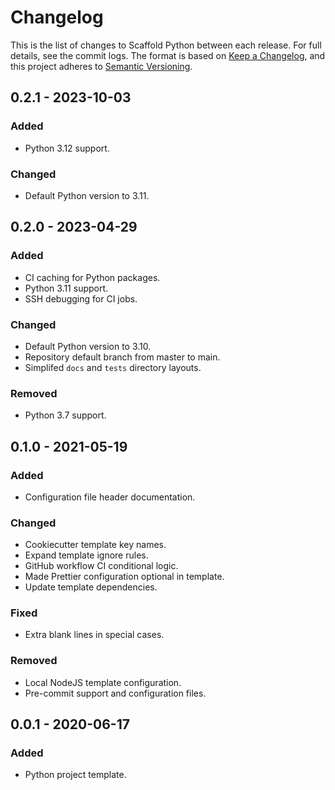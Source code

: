 # Changelog

This is the list of changes to Scaffold Python between each release. For full
details, see the commit logs. The format is based on
[Keep a Changelog](https://keepachangelog.com/en/1.0.0/), and this project
adheres to [Semantic Versioning](https://semver.org/spec/v2.0.0.html).

## 0.2.1 - 2023-10-03

### Added

- Python 3.12 support.

### Changed

- Default Python version to 3.11.

## 0.2.0 - 2023-04-29

### Added

- CI caching for Python packages.
- Python 3.11 support.
- SSH debugging for CI jobs.

### Changed

- Default Python version to 3.10.
- Repository default branch from master to main.
- Simplifed `docs` and `tests` directory layouts.

### Removed

- Python 3.7 support.

## 0.1.0 - 2021-05-19

### Added

- Configuration file header documentation.

### Changed

- Cookiecutter template key names.
- Expand template ignore rules.
- GitHub workflow CI conditional logic.
- Made Prettier configuration optional in template.
- Update template dependencies.

### Fixed

- Extra blank lines in special cases.

### Removed

- Local NodeJS template configuration.
- Pre-commit support and configuration files.

## 0.0.1 - 2020-06-17

### Added

- Python project template.
